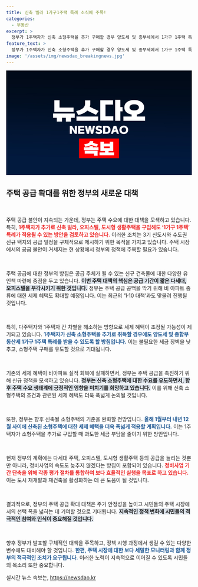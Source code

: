 ```yaml
---
title: 신축 빌라 1가구1주택 특례 소식에 주목!
categories:
  - 부동산
excerpt: >
  정부가 1주택자가 신축 소형주택을 추가 구매할 경우 양도세 및 종부세에서 1가구 1주택 특례를 부여하는 대책을 검토 중입니다. 또한, 3기 신도시와 수도권 신규 택지의 세부 로드맵이 곧 발표될 예정으로, 주택 공급 불안을 해소하려는 노력이 가속화됩니다.
feature_text: >
  정부가 1주택자가 신축 소형주택을 추가 구매할 경우 양도세 및 종부세에서 1가구 1주택 특례를 부여하는 대책을 검토 중입니다. 또한, 3기 신도시와 수도권 신규 택지의 세부 로드맵이 곧 발표될 예정으로, 주택 공급 불안을 해소하려는 노력이 가속화됩니다.
image: '/assets/img/newsdao_breakingnews.jpg'
---
```


<p><img src="/assets/img/newsdao_breakingnews.jpg" alt="pcversion 속보" /></p>

<h2 data-ke-size="size26">주택 공급 확대를 위한 정부의 새로운 대책</h2>

<p data-ke-size="size16">&nbsp;</p>

<p>주택 공급 불안이 지속되는 가운데, 정부는 주택 수요에 대한 대책을 모색하고 있습니다. 특히, <b><span style="color: #ee2323;">1주택자가 추가로 신축 빌라, 오피스텔, 도시형 생활주택을 구입해도 ‘1가구 1주택’ 특례가 적용될 수 있는 방안을 검토하고 있습니다.</span></b> 이러한 조치는 3기 신도시와 수도권 신규 택지의 공급 일정을 구체적으로 제시하기 위한 목적을 가지고 있습니다. 주택 시장에서의 공급 불안이 거세지는 현 상황에서 정부의 정책에 주목할 필요가 있습니다.</p>

<p data-ke-size="size16">&nbsp;</p>

<p>주택 공급에 대한 정부의 방침은 공급 주체가 될 수 있는 신규 건축물에 대한 다양한 유인책 마련에 중점을 두고 있습니다. <b><span style="background-color: #21538527;">이번 주택 대책의 핵심은 공급 기간이 짧은 다세대, 오피스텔을 부각시키기 위한 것입니다.</span></b> 정부는 주택 공급 공백을 막기 위해 비 아파트 종류에 대한 세제 혜택도 확대할 예정입니다. 이는 최근의 ‘1·10 대책’과도 맞물려 진행될 것입니다.</p>

<p data-ke-size="size16">&nbsp;</p>

<p>특히, 다주택자와 1주택자 간 차별을 해소하는 방향으로 세제 혜택이 조정될 가능성이 제기되고 있습니다. <b><span style="color: #1a5490;">1주택자가 신축 소형주택을 추가로 취득할 경우에도 양도세 및 종합부동산세 1가구 1주택 특례를 받을 수 있도록 할 방침입니다.</span></b> 이는 불필요한 세금 장벽을 낮추고, 소형주택 구매를 유도할 것으로 기대됩니다.</p>

<p data-ke-size="size16">&nbsp;</p>

<p>기존의 세제 혜택이 비아파트 실적 회복에 실패하면서, 정부는 주택 공급을 촉진하기 위해 신규 정책을 모색하고 있습니다. <b><span style="background-color: #21538527;">정부는 신축 소형주택에 대한 수요를 유도하면서, 향후 주택 수요 생태계에 긍정적인 영향을 미치기를 희망하고 있습니다.</span></b> 이를 위해 신축 소형주택의 조건과 관련된 세제 혜택도 더욱 폭넓게 논의될 것입니다.</p>

<p data-ke-size="size16">&nbsp;</p>

<p>또한, 정부는 향후 신축될 소형주택의 기준을 완화할 전망입니다. <b><span style="color: #1a5490;">올해 1월부터 내년 12월 사이에 신축된 소형주택에 대한 세제 혜택을 더욱 폭넓게 적용할 계획입니다.</span></b> 이는 1주택자가 소형주택을 추가로 구입할 때 과도한 세금 부담을 줄이기 위한 방안입니다.</p>

<p data-ke-size="size16">&nbsp;</p>

<p>현재 정부의 계획에는 다세대 주택, 오피스텔, 도시형 생활주택 등의 공급을 늘리는 것뿐만 아니라, 정비사업의 속도도 늦추지 않겠다는 방침이 포함되어 있습니다. <b><span style="color: #ee2323;">정비사업 기간 단축을 위해 각종 평가 절차를 통합하여 보다 효율적인 실행을 목표로 하고 있습니다.</span></b> 이는 도시 재개발과 재건축을 활성화하는 데 큰 도움이 될 것입니다.</p>

<p data-ke-size="size16">&nbsp;</p>

<p>결과적으로, 정부의 주택 공급 확대 대책은 주거 안정성을 높이고 시민들의 주택 시장에서의 선택 폭을 넓히는 데 기여할 것으로 기대됩니다. <b><span style="background-color: #21538527;">지속적인 정책 변화에 시민들의 적극적인 참여와 인식이 중요해질 것입니다.</span></b></p>

<p data-ke-size="size16">&nbsp;</p>

<p>향후 정부가 발표할 구체적인 대책을 주목하고, 정책 시행 과정에서 생길 수 있는 다양한 변수에도 대비해야 할 것입니다. <b><span style="color: #1a5490;">한편, 주택 시장에 대한 보다 세밀한 모니터링과 함께 정부의 적극적인 조치가 요구됩니다.</span></b> 이러한 노력이 지속적으로 이어질 수 있도록 시민들의 목소리 또한 중요합니다.</p>
실시간 뉴스 속보는, <a href="https://newsdao.kr" rel="dofollow">https://newsdao.kr</a>


